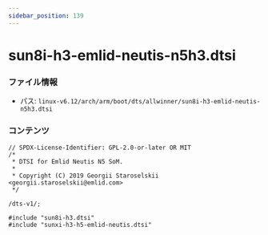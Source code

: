 ```yaml
---
sidebar_position: 139
---
```

# sun8i-h3-emlid-neutis-n5h3.dtsi

### ファイル情報

- パス: `linux-v6.12/arch/arm/boot/dts/allwinner/sun8i-h3-emlid-neutis-n5h3.dtsi`

### コンテンツ

```dtsi
// SPDX-License-Identifier: GPL-2.0-or-later OR MIT
/*
 * DTSI for Emlid Neutis N5 SoM.
 *
 * Copyright (C) 2019 Georgii Staroselskii <georgii.staroselskii@emlid.com>
 */

/dts-v1/;

#include "sun8i-h3.dtsi"
#include "sunxi-h3-h5-emlid-neutis.dtsi"

```
